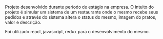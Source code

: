 Projeto desenvolvido durante período de estágio na empresa.
O intuito do projeto é simular um sistema de um restaurante onde o mesmo recebe seus pedidos e através do sistema altera o status do mesmo, imagem do pratos, valor e descrição.

Foi utilizado react, javascript, redux para o desenvolvimento do mesmo.

